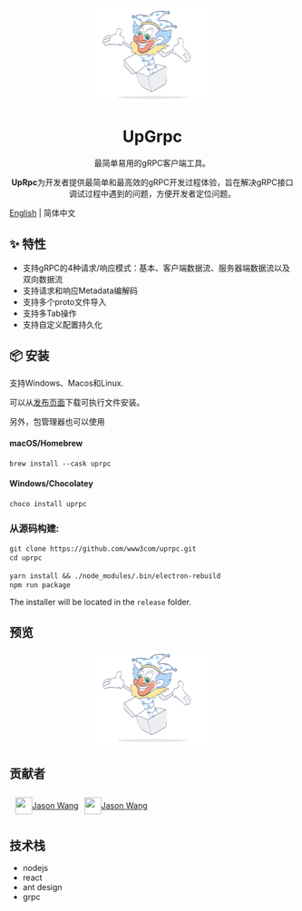 <p align="center">
    <img width="200" src="./uprpc-web/src/assets/yay.jpg">
</p>
<h1 align="center">UpGrpc</h1>
<p align="center">最简单易用的gRPC客户端工具。</p>
<p align="center"><b>UpRpc</b>为开发者提供最简单和最高效的gRPC开发过程体验，旨在解决gRPC接口调试过程中遇到的问题，方便开发者定位问题。
</p>

[English](./README.md) | 简体中文

## ✨ 特性

- 支持gRPC的4种请求/响应模式：基本、客户端数据流、服务器端数据流以及双向数据流
- 支持请求和响应Metadata编解码
- 支持多个proto文件导入
- 支持多Tab操作
- 支持自定义配置持久化

## 📦 安装
支持Windows、Macos和Linux.

可以从[发布页面](https://github.com/www3com/uprpc/releases)下载可执行文件安装。

另外，包管理器也可以使用
#### macOS/Homebrew
```
brew install --cask uprpc
```

#### Windows/Chocolatey
```
choco install uprpc
```

### 从源码构建:
```
git clone https://github.com/www3com/uprpc.git
cd uprpc

yarn install && ./node_modules/.bin/electron-rebuild
npm run package
```
The installer will be located in the `release` folder.

## 预览
<p align="center">
    <img width="200" src="./uprpc-web/src/assets/yay.jpg">
</p>

## 贡献者
<div style="display: flex; align-items: center; padding: 10px">
<a href="https://github.com/www3com" style="display: flex; align-items: center; margin-right: 10px"><img width="30" height="30" src="https://avatars.githubusercontent.com/u/16772347?v=4">Jason Wang</a>
<a href="https://github.com/deific" style="display: flex; align-items: center;"><img width="30" height="30" src="https://avatars.githubusercontent.com/u/5832092?v=4">Jason Wang</a>
</div>

## 技术栈
- nodejs
- react
- ant design
- grpc
